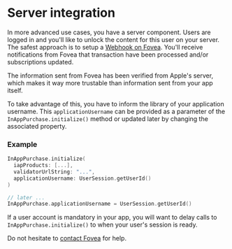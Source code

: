 # Server integration
In more advanced use cases, you have a server component. Users are logged in and you'll like to unlock the content for this user on your server. The safest approach is to setup a [Webhook on Fovea](https://billing.fovea.cc/documentation/webhook/?ref=iap-swift-lib). You'll receive notifications from Fovea that transaction have been processed and/or subscriptions updated.

The information sent from Fovea has been verified from Apple's server, which makes it way more trustable than information sent from your app itself.

To take advantage of this, you have to inform the library of your application username. This `applicationUsername` can be provided as a parameter of the `InAppPurchase.initialize()` method or updated later by changing the associated property.

### **Example**

``` swift
InAppPurchase.initialize(
  iapProducts: [...],
  validatorUrlString: "...",
  applicationUsername: UserSession.getUserId()
)

// later ...
InAppPurchase.applicationUsername = UserSession.getUserId()
```

If a user account is mandatory in your app, you will want to delay calls to `InAppPurchase.initialize()` to when your user's session is ready.

Do not hesitate to [contact Fovea](mailto:support@fovea.cc) for help.
